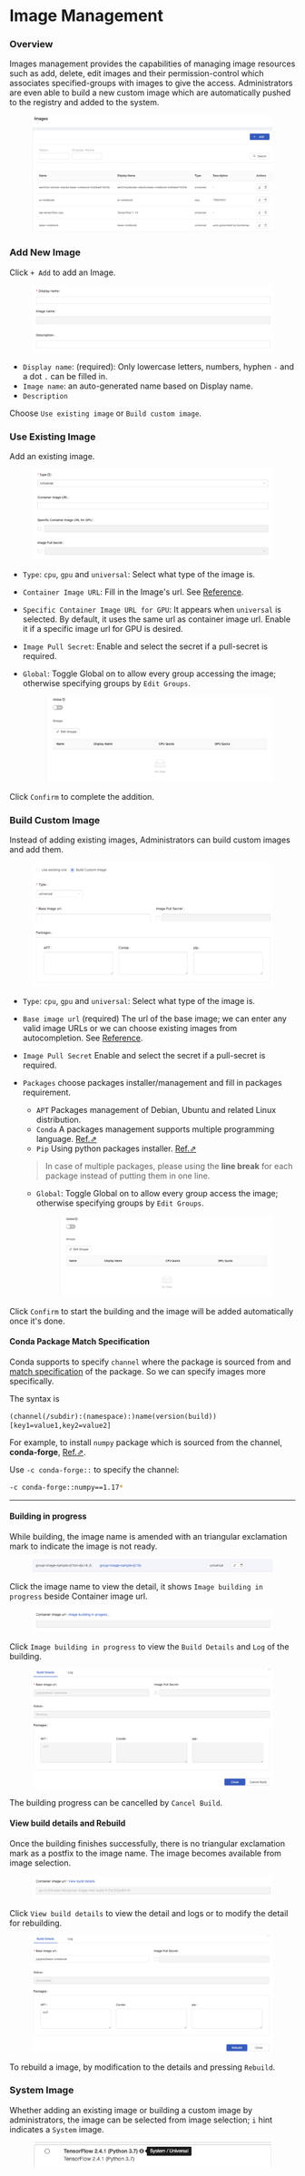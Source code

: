 # Image Management

### Overview

Images management provides the capabilities of managing image resources such as add, delete, edit images and their permission-control which associates specified-groups with images to give the access. Administrators are even able to build a new custom image which are automatically pushed to the registry and added to the system.

<figure><img src="../../.gitbook/assets/image_3_v26.png" alt=""><figcaption></figcaption></figure>

### Add New Image

Click `+ Add` to add an Image.

<figure><img src="../../.gitbook/assets/group-image-info.png" alt=""><figcaption></figcaption></figure>

* `Display name`: (required): Only lowercase letters, numbers, hyphen `-` and a dot `.` can be filled in.
* `Image name`: an auto-generated name based on Display name.
* `Description`

Choose `Use existing image` or `Build custom image`.

### Use Existing Image

Add an existing image.

<figure><img src="../../.gitbook/assets/admin-image-use-existing.png" alt=""><figcaption></figcaption></figure>

* `Type`: `cpu`, `gpu` and `universal`: Select what type of the image is.
* `Container Image URL`: Fill in the Image's url. See [Reference](broken-reference).
* `Specific Container Image URL for GPU`: It appears when `universal` is selected. By default, it uses the same url as container image url. Enable it if a specific image url for GPU is desired.
* `Image Pull Secret`: Enable and select the secret if a pull-secret is required.
*   `Global`: Toggle Global on to allow every group accessing the image; otherwise specifying groups by `Edit Groups`.&#x20;

    <figure><img src="../../.gitbook/assets/admin-image-global.png" alt=""><figcaption></figcaption></figure>

Click `Confirm` to complete the addition.

### Build Custom Image

Instead of adding existing images, Administrators can build custom images and add them.

<figure><img src="../../.gitbook/assets/group-image-custom.png" alt=""><figcaption></figcaption></figure>

* `Type`: `cpu`, `gpu` and `universal`: Select what type of the image is.
* `Base image url` (required) The url of the base image; we can enter any valid image URLs or we can choose existing images from autocompletion. See [Reference](../../reference/infuseai-images-list.md).
* `Image Pull Secret` Enable and select the secret if a pull-secret is required.
*   `Packages` choose packages installer/management and fill in packages requirement.

    * `APT` Packages management of Debian, Ubuntu and related Linux distribution.
    * `Conda` A packages management supports multiple programming language. [Ref.⇗](https://docs.conda.io/projects/conda/en/latest/user-guide/tasks/manage-pkgs.html#installing-packages)
    * `Pip` Using python packages installer. [Ref.⇗](https://packaging.python.org/tutorials/installing-packages/#use-pip-for-installing)

    > In case of multiple packages, please using the **line break** for each package instead of putting them in one line.

    *   `Global`: Toggle Global on to allow every group access the image; otherwise specifying groups by `Edit Groups`.&#x20;

        <figure><img src="../../.gitbook/assets/admin-image-global.png" alt=""><figcaption></figcaption></figure>

Click `Confirm` to start the building and the image will be added automatically once it's done.

#### Conda Package Match Specification

Conda supports to specify `channel` where the package is sourced from and [match specification](https://docs.conda.io/projects/conda-build/en/latest/resources/package-spec.html#package-match-specifications) of the package. So we can specify images more specifically.

The syntax is

```
(channel(/subdir):(namespace):)name(version(build))[key1=value1,key2=value2]
```

For example, to install `numpy` package which is sourced from the channel, **conda-forge**, [Ref.⇗](https://anaconda.org/conda-forge/numpy).

Use `-c conda-forge::` to specify the channel:

```bash
-c conda-forge::numpy==1.17*
```

***

#### Building in progress

While building, the image name is amended with an triangular exclamation mark to indicate the image is not ready.

<figure><img src="../../.gitbook/assets/group-image-not-ready.png" alt=""><figcaption></figcaption></figure>

Click the image name to view the detail, it shows `Image building in progress` beside Container image url.

<figure><img src="../../.gitbook/assets/group-image-building.png" alt=""><figcaption></figcaption></figure>

Click `Image building in progress` to view the `Build Details` and `Log` of the building.

<figure><img src="../../.gitbook/assets/group-image-building-detail.png" alt=""><figcaption></figcaption></figure>

The building progress can be cancelled by `Cancel Build`.

#### View build details and Rebuild

Once the building finishes successfully, there is no triangular exclamation mark as a postfix to the image name. The image becomes available from image selection.

<figure><img src="../../.gitbook/assets/group-image-built.png" alt=""><figcaption></figcaption></figure>

Click `View build details` to view the detail and logs or to modify the detail for rebuilding.

<figure><img src="../../.gitbook/assets/group-image-rebuild.png" alt=""><figcaption></figcaption></figure>

To rebuild a image, by modification to the details and pressing `Rebuild`.

### System Image

Whether adding an existing image or building a custom image by administrators, the image can be selected from image selection; `i` hint indicates a `System` image.

<figure><img src="../../.gitbook/assets/system-image-selection.png" alt=""><figcaption></figcaption></figure>
